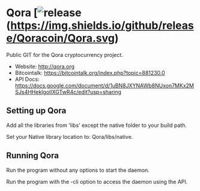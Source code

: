 # Qora [![release](https://img.shields.io/github/release/Qoracoin/Qora.svg)(https://img.shields.io/github/release/Qoracoin/Qora.svg)
Public GIT for the Qora cryptocurrency project.

* Website: http://qora.org
* Bitcointalk: https://bitcointalk.org/index.php?topic=881230.0
* API Docs: https://docs.google.com/document/d/1uBN8JXYNAWb8NUxon7MKx2MSJs4HHekIgolIXGTwR4c/edit?usp=sharing


## Setting up Qora
Add all the libraries from 'libs' except the native folder to your build path.

Set your Native library location to: Qora/libs/native.
## Running Qora
Run the program without any options to start the daemon.

Run the program with the -cli option to access the daemon using the API.
